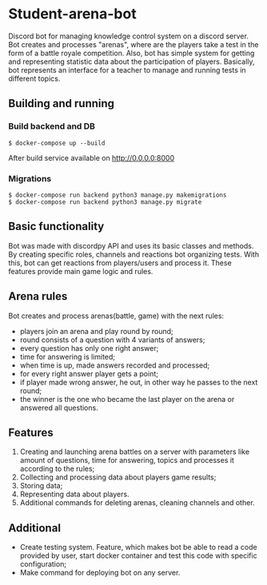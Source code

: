 # Student-arena-bot

Discord bot for managing knowledge control system on a discord server. Bot creates and processes "arenas", where are the
players take a test in the form of a battle royale competition. Also, bot has simple system for getting and representing
statistic data about the participation of players. Basically, bot represents an interface for a teacher to manage and
running tests in different topics.

## Building and running

### Build backend and DB

```
$ docker-compose up --build
```

After build service available on http://0.0.0.0:8000

### Migrations

```
$ docker-compose run backend python3 manage.py makemigrations
$ docker-compose run backend python3 manage.py migrate
```

## Basic functionality

Bot was made with discordpy API and uses its basic classes and methods. By creating specific roles, channels and
reactions bot organizing tests. With this, bot can get reactions from players/users and process it. These features
provide main game logic and rules.

## Arena rules

Bot creates and process arenas(battle, game) with the next rules:

- players join an arena and play round by round;
- round consists of a question with 4 variants of answers;
- every question has only one right answer;
- time for answering is limited;
- when time is up, made answers recorded and processed;
- for every right answer player gets a point;
- if player made wrong answer, he out, in other way he passes to the next round;
- the winner is the one who became the last player on the arena or answered all questions.

## Features

1. Creating and launching arena battles on a server with parameters like amount of questions, time for answering,
   topics and processes it according to the rules;
2. Collecting and processing data about players game results;
3. Storing data;
4. Representing data about players.
5. Additional commands for deleting arenas, cleaning channels and other.

## Additional

- Create testing system. Feature, which makes bot be able to read a code provided by user, start docker container and
  test this code with specific configuration;
- Make command for deploying bot on any server.

